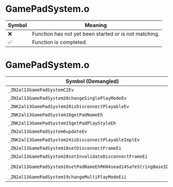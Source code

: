 # GamePadSystem.o
| Symbol | Meaning 
| ------------- | ------------- 
| :x: | Function has not yet been started or is not matching. 
| :white_check_mark: | Function is completed. 


# GamePadSystem.o
| Symbol (Demangled) | Symbol (Mangled) | Decompiled? |
| ------------- |  ------------- | ------------- |
| `_ZN2al13GamePadSystemC2Ev` | `al::GamePadSystem::GamePadSystem(void)` | :white_check_mark: |
| `_ZN2al13GamePadSystem20changeSinglePlayModeEv` | `al::GamePadSystem::changeSinglePlayMode(void)` | :white_check_mark: |
| `_ZNK2al13GamePadSystem20isDisconnectPlayableEv` | `al::GamePadSystem::isDisconnectPlayable(void)const` | :white_check_mark: |
| `_ZNK2al13GamePadSystem10getPadNameEh` | `al::GamePadSystem::getPadName(unsigned char)const` | :white_check_mark: |
| `_ZNK2al13GamePadSystem15getPadPlayStyleEh` | `al::GamePadSystem::getPadPlayStyle(unsigned char)const` | :white_check_mark: |
| `_ZN2al13GamePadSystem6updateEv` | `al::GamePadSystem::update(void)` | :white_check_mark: |
| `_ZNK2al13GamePadSystem24isDisconnectPlayableImplEv` | `al::GamePadSystem::isDisconnectPlayableImpl(void)const` | :white_check_mark: |
| `_ZN2al13GamePadSystem18setDisconnectFrameEi` | `al::GamePadSystem::setDisconnectFrame(int)` | :white_check_mark: |
| `_ZN2al13GamePadSystem28setInvalidateDisconnectFrameEi` | `al::GamePadSystem::setInvalidateDisconnectFrame(int)` | :white_check_mark: |
| `_ZN2al13GamePadSystem10setPadNameEhRKN4sead14SafeStringBaseIDsEE` | `al::GamePadSystem::setPadName(unsigned char,sead::SafeStringBase<char16_t> const&)` | :white_check_mark: |
| `_ZN2al13GamePadSystem19changeMultiPlayModeEii` | `al::GamePadSystem::changeMultiPlayMode(int,int)` | :white_check_mark: |
